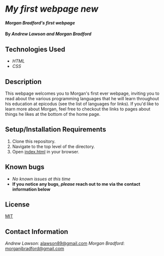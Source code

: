 # _My first webpage new_

#### _Morgan Bradford's first webpage_

#### By _**Andrew Lawson and Morgan Bradford**_

## Technologies Used

* _HTML_
* _CSS_

## Description

This webpage welcomes you to Morgan's first ever webpage, inviting you to read about the various programming languages that he will learn throughout his education at epicodus (see the list of languages for links). If you'd like to learn more about Morgan, feel free to checkout the links to pages about things he likes at the bottom of the home page.

## Setup/Installation Requirements

1. Clone this repository.
2. Navigate to the top level of the directory.
3. Open [index.html](index.html) in your browser. 

## Known bugs

* _No known issues at this time_
* **If you notice any bugs, _please_ reach out to me via the contact information below**

## License

[MIT](LICENSE.txt)

## Contact Information

_Andrew Lawson_: alawson89@gmail.com
_Morgan Bradford_: morganjbradford@gmail.com